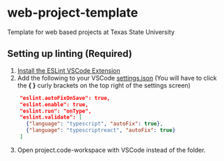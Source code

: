 # web-project-template
Template for web based projects at Texas State University

## Setting up linting (Required)
1. [Install the ESLint VSCode Extension](https://marketplace.visualstudio.com/items?itemName=dbaeumer.vscode-eslint)
2. Add the following to your VSCode [settings.json](https://code.visualstudio.com/docs/getstarted/settings) (You will have to click the **{ }** curly brackets on the top right of the settings screen)
```json
    "eslint.autoFixOnSave": true,
    "eslint.enable": true,
    "eslint.run": "onType",
    "eslint.validate": [
      {"language": "typescript", "autoFix": true},
      {"language": "typescriptreact", "autoFix": true}
    ]
```
3. Open project.code-workspace with VSCode instead of the folder.
